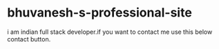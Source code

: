 # bhuvanesh-s-professional-site
i am indian full stack developer.if you want to contact me use this below contact button.
